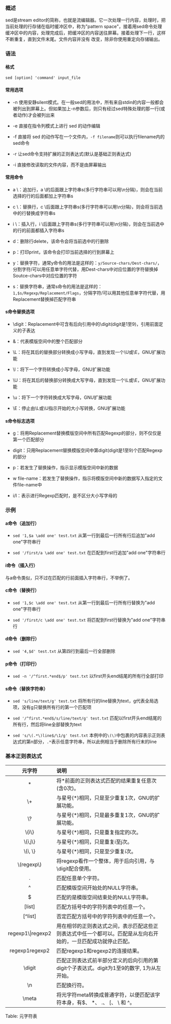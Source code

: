 <!---title:Linux sed命令详解-->
<!---category:技术学习-->
<!---tags:sed, linux, 正则表达式-->
<!---author:qianngchn-->
<!---date:2016-03-18-->

### 概述
sed是stream editor的简称，也就是流编辑器。它一次处理一行内容，处理时，把当前处理的行存储在临时缓冲区中，称为"pattern space"，接着用sed命令处理缓冲区中的内容，处理完成后，把缓冲区的内容送往屏幕。接着处理下一行，这样不断重复，直到文件末尾。文件内容并没有 改变，除非你使用重定向存储输出。

### 语法
#### 格式
`sed [option] 'command' input_file`

#### 常用选项
* -n 使用安静silent模式。在一般sed的用法中，所有来自stdin的内容一般都会被列出到屏幕上。但如果加上-n参数后，则只有经过sed特殊处理的那一行(或者动作)才会被列出来

* -e 直接在指令列模式上进行 sed 的动作编辑

* -f 直接将 sed 的动作写在一个文件内，`-f filename`则可以执行filename内的sed命令

* -r 让sed命令支持扩展的正则表达式(默认是基础正则表达式)

* -i 直接修改读取的文件内容，而不是由屏幕输出

#### 常用命令
* a \\：追加行，a \\的后面跟上字符串s(多行字符串可以用\\n分隔)，则会在当前选择的行的后面都加上字符串s

* c \\：替换行，c \\后面跟上字符串s(多行字符串可以用\\n分隔)，则会将当前选中的行替换成字符串s

* i \\：插入行，i \\后面跟上字符串s(多行字符串可以用\\n分隔)，则会在当前选中的行的前面都插入字符串s

* d：删除行delete，该命令会将当前选中的行删除

* p：打印print，该命令会打印当前选择的行到屏幕上

* y：替换字符，通常y命令的用法是这样的：`y/Source-chars/Dest-chars/`，分割字符/可以用任意单字符代替，用Dest-chars中对应位置的字符替换掉Soutce-chars中对应位置的字符

* s：替换字符串，通常s命令的用法是这样的：`1,$s/Regexp/Replacement/Flags`，分隔字符/可以用其他任意单字符代替，用Replacement替换掉匹配字符串

#### s命令替换选项
* \\digit：Replacement中可含有后向引用中的\\digit(digit是1至9)，引用前面定义的子表达

* &：代表模版空间中的整个匹配部分

* \\L：将在其后的替换部分转换成小写字母，直到发现一个\\U或\\E，GNU扩展功能

* \\l：将下一个字符转换成小写字母，GNU扩展功能

* \\U：将在其后的替换部分转换成大写字母，直到发现一个\\L或\\E，GNU扩展功能

* \\u：将下一个字符转换成大写字母，GNU扩展功能

* \\E：停止由\\L或\\U指示开始的大小写转换，GNU扩展功能

#### s命令标志选项
* g：将用Replacement替换模版空间中所有匹配Regexp的部分，则不仅仅是第一个匹配部分

* digit：只用Replacement替换模版空间中第digit(digit是1至9)个匹配Regexp的部分

* p：若发生了替换操作，指示显示模版空间中新的数据

* w file-name：若发生了替换操作，指示将模版空间中新的数据写入指定的文件file-name中

* i/I：表示进行Regexp匹配时，是不区分大小写字母的

### 示例
#### a命令（追加行）
* `sed '1,$a \add one' test.txt` 从第一行到最后一行所有行后追加"add one"字符串行

* `sed '/first/a \add one' test.txt` 在匹配到first行追加"add one"字符串行

#### i命令（插入行）
与a命令类似，只不过在匹配的行前面插入字符串行，不举例了。

#### c命令（替换行）
* `sed '1,$c \add one' test.txt` 从第一行到最后一行所有行替换为"add one"字符串行

* `sed '/first/c \add one' test.txt` 将匹配到first行替换为"add one"字符串行

#### d命令（删除行）
* `sed '4,$d' test.txt` 从第四行到最后一行全部删除

#### p命令（打印行）
* `sed -n '/^first.*end$/p' test.txt` 以first开头end结尾的所有行全部打印

#### s命令（替换字符串）
* `sed 's/line/text/g' test.txt` 将所有行的line替换为text，g代表全局选项，没有g只替换所有行的第一个匹配项

* `sed '/^first.*end$/s/line/text/g' test.txt` 匹配以first开头end结尾的所有行，然后将line全部替换为text

* `sed 's/\(.*\)line$/\1/g' test.txt` 本例中的`\(\)`中包裹的内容表示正则表达式的第n部分，`.*`表示任意字符串，所以此例相当于删除所有行末的line

### 基本正则表达式
| 元字符             | 说明                                                                                                                 |
|:------------------:|:---------------------------------------------------------------------------------------------------------------------|
| \*                 | 将\*前面的正则表达式匹配的结果重复任意次(含0次)。                                                                    |
| \\+                | 与星号(\*)相同，只是至少重复1次，GNU的扩展功能。                                                                     |
| \\?                | 与星号(\*)相同，只是最多重复1次，GNU的扩展功能。                                                                     |
| \\\{i\\\}          | 与星号(\*)相同，只是重复指定的i次。                                                                                  |
| \\\{i,j\\\}        | 与星号(\*)相同，只是重复i至j次。                                                                                     |
| \\\{i, \\\}        | 与星号(\*)相同，只是至少重复i次。                                                                                    |
| \\(regexp\\)       | 将regexp看作一个整体，用于后向引用，与\\digit配合使用。                                                              |
| \.                 | 匹配任意单个字符。                                                                                                   |
| \^                 | 匹配模版空间开始处的NULL字符串。                                                                                     |
| \$                 | 匹配的是模版空间结束处的NULL字符串。                                                                                 |
| \[list\]           | 匹配方括号中的字符列表中的任意一个。                                                                                 |
| \[\^list\]         | 否定匹配方括号中的字符列表中的任意一个。                                                                             |
| regexp1\\\|regexp2 | 用在相邻的正则表达式之间，表示匹配这些正则表达式中任一个都可以。匹配是从左向右开始的，一旦匹配成功就停止匹配。       |
| regexp1regexp2     | 匹配regexp1和regexp2的连接结果。                                                                                     |
| \\digit            | 匹配正则表达式前半部分定义的后向引用的第digit个子表达式。digit为1至9的数字, 1为从左开始。                            |
| \\n                | 匹配换行符。                                                                                                         |
| \\meta             | 将元字符meta转换成普通字符，以便匹配该字符本身，有$、 \*、 \.、 \[、 \\ 和 ^。                                     |

Table: 元字符表
